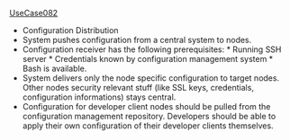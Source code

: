 [UseCase082](./UseCase082.md)
 * Configuration Distribution
  * System pushes configuration from a central system to nodes.
   * Configuration receiver has the following prerequisites:
    * Running SSH server
    * Credentials known by configuration management system
    * Bash is available.
   * System delivers only the node specific configuration to target nodes. Other nodes security relevant stuff (like SSL keys, credentials, configuration informations) stays central.
  * Configuration for developer client nodes should be pulled from the configuration management repository. Developers should be able to apply their own configuration of their developer clients themselves.
